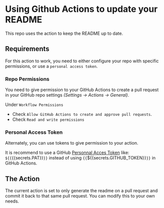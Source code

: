 # Using Github Actions to update your README

This repo uses the action to keep the README up to date.

## Requirements

For this action to work, you need to either configure your repo with specific permissions, or use a `personal access token`.

### Repo Permissions

You need to give permission to your GitHub Actions to create a pull request in your GitHub repo settings *(Settings -> Actions -> General)*.

Under `Workflow Permissions`

- Check `Allow GitHub Actions to create and approve pull requests`.
- Check `Read and write permissions`

### Personal Access Token

Alternately, you can use tokens to give permission to your action.

It is recommend to use a GitHub [Personnal Acces Token](https://docs.github.com/en/authentication/keeping-your-account-and-data-secure/creating-a-personal-access-token#creating-a-fine-grained-personal-access-token) like: `${{`{{secrets.PAT}}`}}` instead of using `{{`${{secrets.GITHUB_TOKEN}}`}}` in GitHub Actions.

## The Action

The current action is set to only generate the readme on a pull request and commit it back to that same pull request.  You can modify this to your own needs.

<code src="hype.yml"></code>
